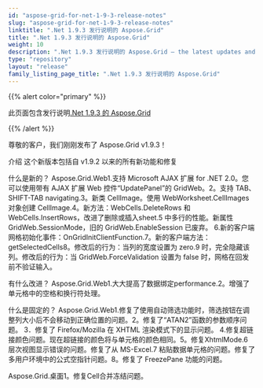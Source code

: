 ```yaml
---
id: "aspose-grid-for-net-1-9-3-release-notes"
slug: "aspose-grid-for-net-1-9-3-release-notes"
linktitle: ".Net 1.9.3 发行说明的 Aspose.Grid"
title: ".Net 1.9.3 发行说明的 Aspose.Grid"
weight: 10
description: ".Net 1.9.3 发行说明的 Aspose.Grid – the latest updates and fixes."
type: "repository"
layout: "release"
family_listing_page_title: ".Net 1.9.3 发行说明的 Aspose.Grid"
---
```

{{% alert color="primary" %}} 

此页面包含发行说明[.Net 1.9.3 的 Aspose.Grid](https://releases.aspose.com/cells/net/new-releases/aspose.grid-for-.net-1.9.3/)

{{% /alert %}} 

尊敬的客户，我们刚刚发布了 Aspose.Grid v1.9.3！

介绍
这个新版本包括自 v1.9.2 以来的所有新功能和修复

什么是新的？
Aspose.Grid.Web1.支持 Microsoft AJAX 扩展 for .NET 2.0。您可以使用带有 AJAX 扩展 Web 控件“UpdatePanel”的 GridWeb。2。支持 TAB、SHIFT-TAB navigating.3。新类 CellImage。使用 WebWorksheet.CellImages 对象创建 CellImage.4。新方法：WebCells.DeleteRows 和WebCells.InsertRows，改进了删除或插入sheet.5 中多行的性能。新属性 GridWeb.SessionMode，旧的 GridWeb.EnableSession 已废弃。 6.新的客户端网格初始化事件：OnGridInitClientFunction.7。新的客户端方法：getSelectedCells8。修改后的行为：当列的宽度设置为 zero.9 时，完全隐藏该列。修改后的行为：当 GridWeb.ForceValidation 设置为 false 时，网格在回发前不验证输入。

有什么改进？
 Aspose.Grid.Web1.大大提高了数据绑定performance.2。增强了单元格中的空格和换行符处理。

什么是固定的？
Aspose.Grid.Web1.修复了使用自动筛选功能时，筛选按钮在调整列大小后不会移动到正确位置的问题。2。修复了“ATAN2”函数的参数顺序问题。 3．修复了 Firefox/Mozilla 在 XHTML 渲染模式下的显示问题。 4.修复超链接颜色问题。现在超链接的颜色将与单元格的颜色相同。5。修复XhtmlMode.6 层次视图显示错误的问题。修复了从 MS-Excel.7 粘贴数据单元格的问题。修复了多用户环境中的公式空指针问题。8。修复了 FreezePane 功能的问题。

Aspose.Grid.桌面1。修复Cell合并冻结问题。
